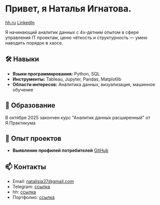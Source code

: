 # Привет, я Наталья Игнатова.

[hh.ru](https://hh.ru/resume/35c1a4f0ff0f80ecd90039ed1f365366507737) [LinkedIn](https://www.linkedin.com/in/natalia-ignatova-222aa688/)

Я начинающий аналитик данных с 4х-детним опытом в сфере управления IT проектам, ценю чёткость и структурность — умею наводить порядок в хаосе.  


## 🛠 Навыки
- **Языки программирования:** Python, SQL
- **Инструменты:** Tableau, Jupyter, Pandas, Matplotlib  
- **Области интересов:** Аналитика данных, визуализация, машинное обучение  

## 🌱 Образование
В октябре 2025 закончен курс "Аналитик данных расширенный" от Я.Практикума


## 💼 Опыт проектов
- **Выявление профилей потребителей**  [GitHub](https://github.com/Natasha-ign/Projects/blob/main/e-com_customer%20clusters/e-com_%D0%B2%D1%8B%D1%8F%D0%B2%D0%BB%D0%B5%D0%BD%D0%B8%D0%B5%20%D0%BF%D1%80%D0%BE%D1%84%D0%B8%D0%BB%D0%B5%D0%B9%20%D0%BF%D0%BE%D1%82%D1%80%D0%B5%D0%B1%D0%BB%D0%B5%D0%BD%D0%B8%D1%8F.ipynb)  

## 📫 Контакты
- Email: natalisia37@gmail.com
- Telegram: [ссылка](https://t.me/natasha_ign)
- hh: [ссылка](https://hh.ru/resume/35c1a4f0ff0f80ecd90039ed1f365366507737)  
- Портфолио: [ссылка](https://github.com/Natasha-ign/Projects)  


